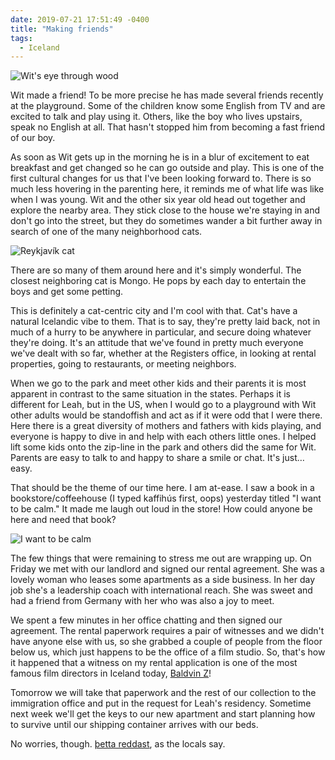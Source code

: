 ```yaml
---
date: 2019-07-21 17:51:49 -0400
title: "Making friends"
tags:
  - Iceland
---
```


![Wit's eye through wood](https://blog.tomasino.org/images/wit-eye-through-wood.jpg)

Wit made a friend! To be more precise he has made several friends recently
at the playground. Some of the children know some English from TV and are
excited to talk and play using it. Others, like the boy who lives
upstairs, speak no English at all. That hasn't stopped him from becoming
a fast friend of our boy.

As soon as Wit gets up in the morning he is in a blur of excitement to eat
breakfast and get changed so he can go outside and play. This is one of
the first cultural changes for us that I've been looking forward to. There
is so much less hovering in the parenting here, it reminds me of what life
was like when I was young. Wit and the other six year old head out
together and explore the nearby area. They stick close to the house we're
staying in and don't go into the street, but they do sometimes wander
a bit further away in search of one of the many neighborhood cats.

![Reykjavík cat](https://blog.tomasino.org/images/reykjavik-cat.jpg)

There are so many of them around here and it's simply wonderful. The
closest neighboring cat is Mongo. He pops by each day to entertain the
boys and get some petting.

This is definitely a cat-centric city and I'm cool with that. Cat's have
a natural Icelandic vibe to them. That is to say, they're pretty laid
back, not in much of a hurry to be anywhere in particular, and secure
doing whatever they're doing. It's an attitude that we've found in pretty
much everyone we've dealt with so far, whether at the Registers office, in
looking at rental properties, going to restaurants, or meeting neighbors.

When we go to the park and meet other kids and their parents it is most
apparent in contrast to the same situation in the states. Perhaps it is
different for Leah, but in the US, when I would go to a playground with
Wit other adults would be standoffish and act as if it were odd that
I were there. Here there is a great diversity of mothers and fathers with
kids playing, and everyone is happy to dive in and help with each others
little ones. I helped lift some kids onto the zip-line in the park and
others did the same for Wit. Parents are easy to talk to and happy to
share a smile or chat. It's just… easy.

That should be the theme of our time here. I am at-ease. I saw a book in
a bookstore/coffeehouse (I typed kaffihús first, oops) yesterday titled "I
want to be calm." It made me laugh out loud in the store! How could anyone
be here and need that book?

![I want to be calm](https://blog.tomasino.org/images/book-i-want-to-be-calm.jpg)

The few things that were remaining to stress me out are wrapping up. On
Friday we met with our landlord and signed our rental agreement. She was
a lovely woman who leases some apartments as a side business. In her day
job she's a leadership coach with international reach. She was sweet and
had a friend from Germany with her who was also a joy to meet.

We spent a few minutes in her office chatting and then signed our
agreement. The rental paperwork requires a pair of witnesses and we didn't
have anyone else with us, so she grabbed a couple of people from the floor
below us, which just happens to be the office of a film studio. So, that's
how it happened that a witness on my rental application is one of the most
famous film directors in Iceland today, [Baldvin
Z](https://www.imdb.com/name/nm3742120/)!

Tomorrow we will take that paperwork and the rest of our collection to the
immigration office and put in the request for Leah's residency. Sometime
next week we'll get the keys to our new apartment and start planning how
to survive until our shipping container arrives with our beds.

No worries, though. [þetta
reddast](https://icelandmag.is/article/what-does-thetta-reddast-mean), as
the locals say.

<!--  vim: set shiftwidth=4 tabstop=4 expandtab: -->

